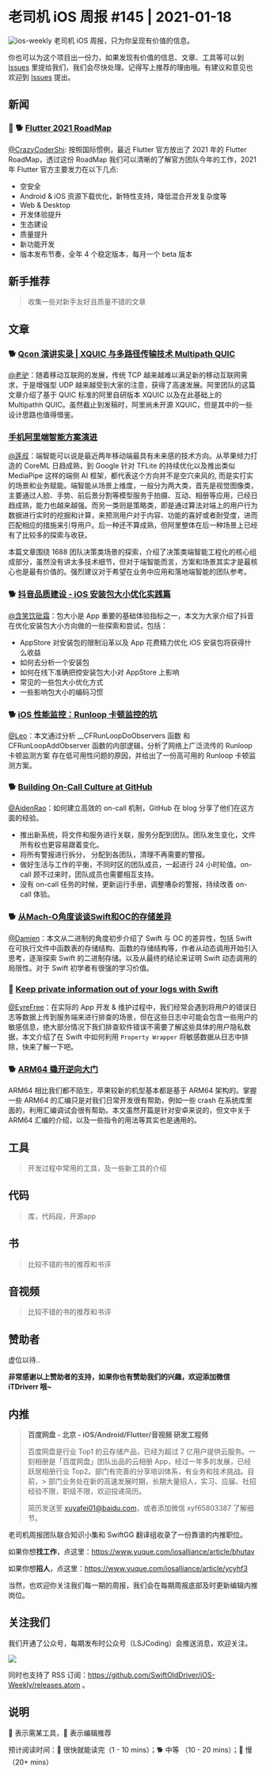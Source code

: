 # 老司机 iOS 周报 #145 | 2021-01-18

![ios-weekly](https://github.com/SwiftOldDriver/iOS-Weekly/blob/master/assets/ios-weekly.png?raw=true)
老司机 iOS 周报，只为你呈现有价值的信息。

你也可以为这个项目出一份力，如果发现有价值的信息、文章、工具等可以到 [Issues](https://github.com/SwiftOldDriver/iOS-Weekly/issues) 里提给我们，我们会尽快处理。记得写上推荐的理由哦。有建议和意见也欢迎到 [Issues](https://github.com/SwiftOldDriver/iOS-Weekly/issues) 提出。

## 新闻

### 🌟 🐕 [Flutter 2021 RoadMap](https://github.com/flutter/flutter/wiki/Roadmap)

[@CrazyCoderShi](https://github.com/CrazyCoderShi): 按照国际惯例，最近 Flutter 官方放出了 2021 年的 Flutter RoadMap，透过这份 RoadMap 我们可以清晰的了解官方团队今年的工作，2021 年 Flutter 官方主要发力在以下几点:

- 空安全
- Android & iOS 资源下载优化，新特性支持，降低混合开发复杂度等
- Web & Desktop
- 开发体验提升
- 生态建设
- 质量提升
- 新功能开发
- 版本发布节奏，全年 4 个稳定版本，每月一个 beta 版本

## 新手推荐

> 收集一些对新手友好且质量不错的文章

## 文章

### 🐕 [Qcon 演讲实录 | XQUIC 与多路径传输技术 Multipath QUIC](https://mp.weixin.qq.com/s/3dnidnhCW-61PS5Stlb0Iw)

[@老驴](https://www.weibo.com/6090610445)：随着移动互联网的发展，传统 TCP 越来越难以满足新的移动互联网需求，于是增强型 UDP 越来越受到大家的注意，获得了高速发展。阿里团队的这篇文章介绍了基于 QUIC 标准的阿里自研版本 XQUIC 以及在此基础上的 Multipathh QUIC。虽然截止到发稿时，阿里尚未开源 XQUIC，但是其中的一些设计思路也值得借鉴。

### [手机阿里端智能方案演进](https://mp.weixin.qq.com/s/oT5jQYQkQd-09ktFXS_OYg)

[@莲叔](https://github.com/aaaron7)：端智能可以说是最近两年移动端最具有未来感的技术方向。从苹果倾力打造的 CoreML 日趋成熟，到 Google 针对 TFLite 的持续优化以及推出类似 MediaPipe 这样的端侧 AI 框架，都代表这个方向并不是空穴来风的, 而是实打实的场景和业务赋能。端智能从场景上维度，一般分为两大类，首先是视觉图像类，主要通过人脸、手势、前后景分割等模型服务于拍摄、互动、相册等应用，已经日趋成熟，能力也越来越强。而另一类则是策略类，即是通过算法对端上的用户行为数据进行实时的挖掘和计算，来预测用户对于内容、功能的喜好或者耐受度，进而匹配相应的措施来引导用户。后一种还不算成熟，但阿里整体在后一种场景上已经有了比较多的探索与收获。

本篇文章围绕 1688 团队决策类场景的探索，介绍了决策类端智能工程化的核心组成部分，虽然没有讲太多技术细节，但对于端智能而言，方案和场景其实才是最核心也是最有价值的。强烈建议对于希望在业务中应用和落地端智能的团队参考。


### 🐕 [抖音品质建设 - iOS 安装包大小优化实践篇](https://mp.weixin.qq.com/s/LSP8kC09zjb-sDjgZaikbg)

[@含笑饮砒霜](https://weibo.com/chinafishnews/)：包大小是 App 重要的基础体验指标之一，本文为大家介绍了抖音在优化安装包大小方向做的一些探索和尝试，包括：

- AppStore 对安装包的限制沿革以及 App 花费精力优化 iOS 安装包将获得什么收益
- 如何去分析一个安装包
- 如何在线下准确把控安装包大小对 AppStore 上影响
- 常见的一些包大小优化方式
- 一些影响包大小的编码习惯

### 🐕 [iOS 性能监控：Runloop 卡顿监控的坑](https://mp.weixin.qq.com/s/vMRQ0VuHLxpaY9oCNd5G8w)

[@Leo](https://github.com/leomobiledeveloper)：本文通过分析 __CFRunLoopDoObservers 函数 和 CFRunLoopAddObserver 函数的内部逻辑，分析了网络上广泛流传的 Runloop 卡顿监测方案  存在低可用性问题的原因，并给出了一份高可用的 Runloop 卡顿监测方案。

### 🐕 [Building On-Call Culture at GitHub](https://github.blog/2021-01-06-building-on-call-culture-at-github/)

[@AidenRao](https://weibo.com/AidenRao)：如何建立高效的 on-call 机制，GitHub 在 blog 分享了他们在这方面的经验。

- 推出新系统，将文件和服务进行关联，服务分配到团队。团队发生变化，文件所有权也更容易跟着变化。
- 将所有警报进行拆分， 分配到各团队，清理不再需要的警报。
- 做好生活与工作的平衡，不同时区的团队成员，一起进行 24 小时轮值。on-call 顾不过来时，团队成员也需要相互支持。
- 没有 on-call 任务的时候，更新运行手册，调整嘈杂的警报，持续改善 on-call 体验。

### 🐕 [从Mach-O角度谈谈Swift和OC的存储差异](https://www.jianshu.com/p/ef0ff6ee6bc6)

[@Damien](https://github.com/ZengyiMa)：本文从二进制的角度初步介绍了 Swift 与 OC 的差异性，包括 Swift 在可执行文件中函数表的存储结构、函数的存储结构等，作者从动态调用开始引入思考，逐渐探索 Swift 的二进制存储。以及从最终的结论来证明 Swift 动态调用的局限性。对于 Swift 初学者有很强的学习价值。

### 🐎 [Keep private information out of your logs with Swift](https://olegdreyman.medium.com/keep-private-information-out-of-your-logs-with-swift-bbd2fbcd9a40)

[@EyreFree](https://github.com/EyreFree)：在实际的 App 开发 & 维护过程中，我们经常会遇到将用户的错误日志等数据上传到服务端来进行排查的场景，但在这些日志中可能会包含一些用户的敏感信息，绝大部分情况下我们排查软件错误不需要了解这些具体的用户隐私数据，本文介绍了在 Swift 中如何利用 `Property Wrapper`  将敏感数据从日志中排除，快来了解一下吧。

### 🐕 [ARM64 撬开逆向大门](https://mp.weixin.qq.com/s/8HQd6st7ZvUC5f4TZ1cBWg)

ARM64 相比我们都不陌生，苹果较新的机型基本都是基于 ARM64 架构的。掌握一些 ARM64 的汇编只是对我们日常开发很有帮助，例如一些 crash 在系统库里面的，利用汇编调试会很有帮助。本文虽然开篇是针对安卓来说的，但文中关于 ARM64 汇编的介绍，以及一些指令的用法等其实也是通用的。

## 工具

> 开发过程中常用的工具，及一些新工具的介绍

## 代码

> 库，代码段，开源app

## 书

> 比较不错的书的推荐和书评

## 音视频

> 比较不错的书的推荐和书评

## 赞助者

虚位以待..

**非常感谢以上赞助者的支持，如果你也有赞助我们的兴趣，欢迎添加微信 iTDriverr 哦~**

## 内推

> **百度网盘 - 北京 - iOS/Android/Flutter/音视频 研发工程师**
>
> 百度网盘是行业 Top1 的云存储产品，已经为超过 7 亿用户提供云服务。一刻相册是「百度网盘」团队出品的云相册 App，经过一年多的发展，已经跃居相册行业 Top2。部门有完善的分享培训体系，有业务和技术挑战。目前，> 部门业务处在新的高速发展时期，长期大量招人，实习、应届、社招经验不限，职级不限，欢迎投递简历。
>
> 简历发送至 xuyafei01@baidu.com，或者添加微信 xyf65803387 了解细节。

老司机周报团队联合知识小集和 SwiftGG 翻译组收录了一份靠谱的内推职位。

如果你想**找工作**，点这里：https://www.yuque.com/iosalliance/article/bhutav

如果你想**招人**，点这里：https://www.yuque.com/iosalliance/article/ycyhf3

当然，也欢迎你关注我们每一期的周报，我们会在每期周报底部及时更新编辑内推岗位。

## 关注我们

我们开通了公众号，每期发布时公众号（LSJCoding）会推送消息，欢迎关注。

![](https://github.com/SwiftOldDriver/iOS-Weekly/blob/master/assets/qrcode_for_wechat.jpg?raw=true)

同时也支持了 RSS 订阅：https://github.com/SwiftOldDriver/iOS-Weekly/releases.atom 。

## 说明

🚧 表示需某工具，🌟 表示编辑推荐

预计阅读时间：🐎 很快就能读完（1 - 10 mins）；🐕 中等 （10 - 20 mins）；🐢 慢（20+ mins）

